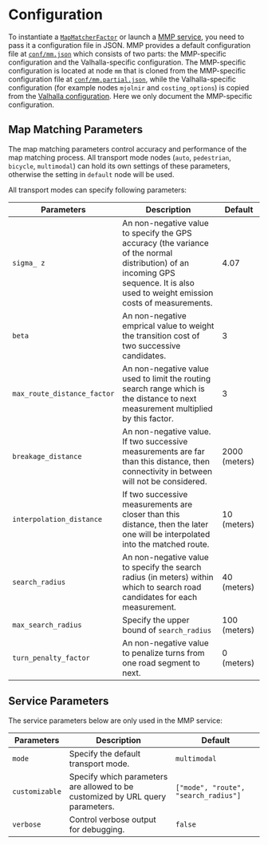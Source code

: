# Configuration

To instantiate a
[`MapMatcherFactor`](https://github.com/mapillary/map_matching_plus/blob/master/docs/library_api.md#map-matcher-factory)
or launch a
[MMP service](https://github.com/mapillary/map_matching_plus/blob/master/docs/service_api.md),
you need to pass it a configuration file in JSON. MMP provides a
default configuration file at
[`conf/mm.json`](https://github.com/mapillary/map_matching_plus/blob/master/conf/mm.json)
which consists of two parts: the MMP-specific configuration and the
Valhalla-specific configuration. The MMP-specific configuration is
located at node `mm` that is cloned from the MMP-specific
configuration file at
[`conf/mm.partial.json`](https://github.com/mapillary/map_matching_plus/blob/master/conf/mm.partial.json),
while the Valhalla-specific configuration (for example nodes `mjolnir`
and `costing_options`) is copied from the
[Valhalla configuration](https://github.com/valhalla/conf). Here we
only document the MMP-specific configuration.

## Map Matching Parameters

The map matching parameters control accuracy and performance of the
map matching process. All transport mode nodes (`auto`, `pedestrian`,
`bicycle`, `multimodal`) can hold its own settings of these
parameters, otherwise the setting in `default` node will be used.

All transport modes can specify following parameters:

Parameters                  | Description                                                                                                                        | Default
----------------------------|------------------------------------------------------------------------------------------------------------------------------------|-----
`sigma_ z`                  | An non-negative value to specify the GPS accuracy (the variance of the normal distribution) of an incoming GPS sequence. It is also used to weight emission costs of measurements.  | 4.07
`beta`                      | An non-negative emprical value to weight the transition cost of two successive candidates.                                                   | 3
`max_route_distance_factor` | An non-negative value used to limit the routing search range which is the distance to next measurement multiplied by this factor.              | 3
`breakage_distance`         | An non-negative value. If two successive measurements are far than this distance, then connectivity in between will not be considered.                                          | 2000 (meters)
`interpolation_distance`    | If two successive measurements are closer than this distance, then the later one will be interpolated into the matched route.                 | 10 (meters)
`search_radius`             | An non-negative value to specify the search radius (in meters) within which to search road candidates for each measurement.                                 | 40 (meters)
`max_search_radius`         | Specify the upper bound of `search_radius`                                                                                                      | 100 (meters)
`turn_penalty_factor`       | An non-negative value to penalize turns from one road segment to next.                                                             | 0 (meters)

## Service Parameters

The service parameters below are only used in the MMP service:

Parameters                  | Description                                                                                                                        | Default
----------------------------|------------------------------------------------------------------------------------------------------------------------------------|-----
`mode`                      | Specify the default transport mode.                                                                                                   | `multimodal`
`customizable`              | Specify which parameters are allowed to be customized by URL query parameters.                                                           | `["mode", "route", "search_radius"]`
`verbose`                   | Control verbose output for debugging.                                                                                              | `false`
